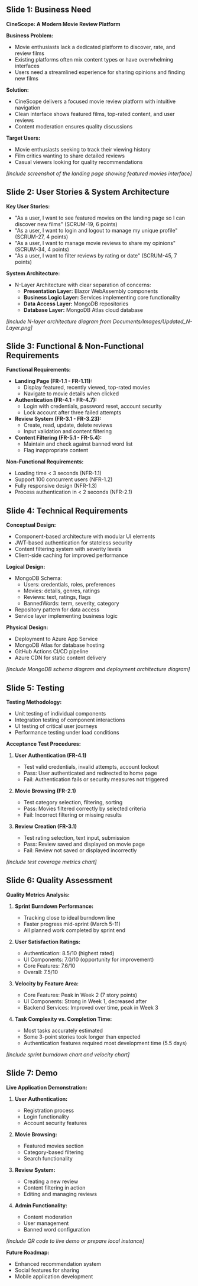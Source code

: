
## Slide 1: Business Need

**CineScope: A Modern Movie Review Platform**

**Business Problem:**
- Movie enthusiasts lack a dedicated platform to discover, rate, and review films
- Existing platforms often mix content types or have overwhelming interfaces
- Users need a streamlined experience for sharing opinions and finding new films

**Solution:**
- CineScope delivers a focused movie review platform with intuitive navigation
- Clean interface shows featured films, top-rated content, and user reviews
- Content moderation ensures quality discussions

**Target Users:**
- Movie enthusiasts seeking to track their viewing history
- Film critics wanting to share detailed reviews
- Casual viewers looking for quality recommendations

*[Include screenshot of the landing page showing featured movies interface]*

## Slide 2: User Stories & System Architecture

**Key User Stories:**
- "As a user, I want to see featured movies on the landing page so I can discover new films" (SCRUM-19, 6 points)
- "As a user, I want to login and logout to manage my unique profile" (SCRUM-27, 4 points)
- "As a user, I want to manage movie reviews to share my opinions" (SCRUM-34, 4 points)
- "As a user, I want to filter reviews by rating or date" (SCRUM-45, 7 points)

**System Architecture:**
- N-Layer Architecture with clear separation of concerns:
  - **Presentation Layer:** Blazor WebAssembly components
  - **Business Logic Layer:** Services implementing core functionality
  - **Data Access Layer:** MongoDB repositories
  - **Database Layer:** MongoDB Atlas cloud database

*[Include N-layer architecture diagram from Documents/Images/Updated_N-Layer.png]*

## Slide 3: Functional & Non-Functional Requirements

**Functional Requirements:**
- **Landing Page (FR-1.1 - FR-1.11):**
  - Display featured, recently viewed, top-rated movies
  - Navigate to movie details when clicked
- **Authentication (FR-4.1 - FR-4.7):**
  - Login with credentials, password reset, account security
  - Lock account after three failed attempts
- **Review System (FR-3.1 - FR-3.23):**
  - Create, read, update, delete reviews
  - Input validation and content filtering
- **Content Filtering (FR-5.1 - FR-5.4):**
  - Maintain and check against banned word list
  - Flag inappropriate content

**Non-Functional Requirements:**
- Loading time < 3 seconds (NFR-1.1)
- Support 100 concurrent users (NFR-1.2)
- Fully responsive design (NFR-1.3)
- Process authentication in < 2 seconds (NFR-2.1)

## Slide 4: Technical Requirements

**Conceptual Design:**
- Component-based architecture with modular UI elements
- JWT-based authentication for stateless security
- Content filtering system with severity levels
- Client-side caching for improved performance

**Logical Design:**
- MongoDB Schema:
  - Users: credentials, roles, preferences
  - Movies: details, genres, ratings
  - Reviews: text, ratings, flags
  - BannedWords: term, severity, category
- Repository pattern for data access
- Service layer implementing business logic

**Physical Design:**
- Deployment to Azure App Service
- MongoDB Atlas for database hosting
- GitHub Actions CI/CD pipeline
- Azure CDN for static content delivery

*[Include MongoDB schema diagram and deployment architecture diagram]*

## Slide 5: Testing

**Testing Methodology:**
- Unit testing of individual components
- Integration testing of component interactions
- UI testing of critical user journeys
- Performance testing under load conditions

**Acceptance Test Procedures:**
1. **User Authentication (FR-4.1)**
   - Test valid credentials, invalid attempts, account lockout
   - Pass: User authenticated and redirected to home page
   - Fail: Authentication fails or security measures not triggered

2. **Movie Browsing (FR-2.1)**
   - Test category selection, filtering, sorting
   - Pass: Movies filtered correctly by selected criteria
   - Fail: Incorrect filtering or missing results

3. **Review Creation (FR-3.1)**
   - Test rating selection, text input, submission
   - Pass: Review saved and displayed on movie page
   - Fail: Review not saved or displayed incorrectly

*[Include test coverage metrics chart]*

## Slide 6: Quality Assessment

**Quality Metrics Analysis:**

1. **Sprint Burndown Performance:**
   - Tracking close to ideal burndown line
   - Faster progress mid-sprint (March 5-11)
   - All planned work completed by sprint end

2. **User Satisfaction Ratings:**
   - Authentication: 8.5/10 (highest rated)
   - UI Components: 7.0/10 (opportunity for improvement)
   - Core Features: 7.6/10
   - Overall: 7.5/10

3. **Velocity by Feature Area:**
   - Core Features: Peak in Week 2 (7 story points)
   - UI Components: Strong in Week 1, decreased after
   - Backend Services: Improved over time, peak in Week 3

4. **Task Complexity vs. Completion Time:**
   - Most tasks accurately estimated
   - Some 3-point stories took longer than expected
   - Authentication features required most development time (5.5 days)

*[Include sprint burndown chart and velocity chart]*

## Slide 7: Demo

**Live Application Demonstration:**

1. **User Authentication:**
   - Registration process
   - Login functionality
   - Account security features

2. **Movie Browsing:**
   - Featured movies section
   - Category-based filtering
   - Search functionality

3. **Review System:**
   - Creating a new review
   - Content filtering in action
   - Editing and managing reviews

4. **Admin Functionality:**
   - Content moderation
   - User management
   - Banned word configuration

*[Include QR code to live demo or prepare local instance]*

**Future Roadmap:**
- Enhanced recommendation system
- Social features for sharing
- Mobile application development
